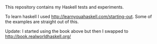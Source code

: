 This repository contains my Haskell tests and experiments.

To learn haskell I used http://learnyouahaskell.com/starting-out. Some of the examples are straight out of this.

Update: I started using the book above but then I swapped to http://book.realworldhaskell.org/
